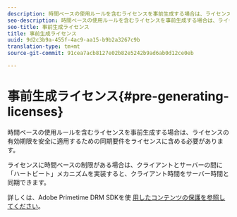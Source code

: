 ```yaml
---
description: 時間ベースの使用ルールを含むライセンスを事前生成する場合は、ライセンスの有効期限を安全に適用するための同期要件をライセンスに含める必要があります。
seo-description: 時間ベースの使用ルールを含むライセンスを事前生成する場合は、ライセンスの有効期限を安全に適用するための同期要件をライセンスに含める必要があります。
seo-title: 事前生成ライセンス
title: 事前生成ライセンス
uuid: 9d2c3b9a-455f-4ac9-aa15-b9b2a3267c9b
translation-type: tm+mt
source-git-commit: 91cea7acb8127e02b82e5242b9ad6ab0d12ce0eb

---
```



# 事前生成ライセンス{#pre-generating-licenses}

時間ベースの使用ルールを含むライセンスを事前生成する場合は、ライセンスの有効期限を安全に適用するための同期要件をライセンスに含める必要があります。

ライセンスに時間ベースの制限がある場合は、クライアントとサーバーの間に「ハートビート」メカニズムを実装すると、クライアント時間をサーバー時間と同期できます。

詳しくは、Adobe Primetime DRM SDKを使 [用したコンテンツの保護を参照してください](https://helpx.adobe.com/content/dam/help/en/primetime/drm/drm_protecting_content.pdf)。
